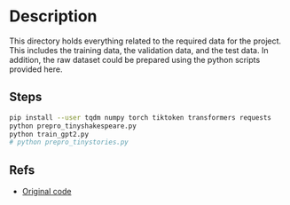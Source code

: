 # Description
This directory holds everything related to the required data for the project. This includes the training data, the validation data, and the test data.
In addition, the raw dataset could be prepared using the python scripts provided here. 

## Steps
```bash
pip install --user tqdm numpy torch tiktoken transformers requests
python prepro_tinyshakespeare.py
python train_gpt2.py
# python prepro_tinystories.py
```
## Refs
- [Original code](https://github.com/karpathy/llm.c)